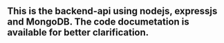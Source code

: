 ## This is the backend-api using nodejs, expressjs and MongoDB. The code documetation is available for better clarification.
